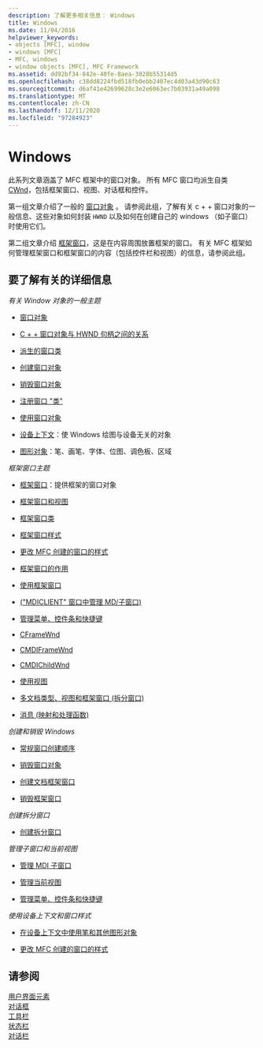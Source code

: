 ```yaml
---
description: 了解更多相关信息： Windows
title: Windows
ms.date: 11/04/2016
helpviewer_keywords:
- objects [MFC], window
- windows [MFC]
- MFC, windows
- window objects [MFC], MFC Framework
ms.assetid: dd92bf34-842e-40fe-8aea-3028b55314d5
ms.openlocfilehash: c38dd8224fbd518fb0ebb2407ec4d03a43d90c63
ms.sourcegitcommit: d6af41e42699628c3e2e6063ec7b03931a49a098
ms.translationtype: MT
ms.contentlocale: zh-CN
ms.lasthandoff: 12/11/2020
ms.locfileid: "97284923"
---
```

# <a name="windows"></a>Windows

此系列文章涵盖了 MFC 框架中的窗口对象。 所有 MFC 窗口均派生自类 [CWnd](../mfc/reference/cwnd-class.md)，包括框架窗口、视图、对话框和控件。

第一组文章介绍了一般的 [窗口对象](../mfc/window-objects.md) 。 请参阅此组，了解有关 c + + 窗口对象的一般信息、这些对象如何封装 `HWND` 以及如何在创建自己的 windows （如子窗口）时使用它们。

第二组文章介绍 [框架窗口](../mfc/frame-windows.md)，这是在内容周围放置框架的窗口。 有关 MFC 框架如何管理框架窗口和框架窗口的内容（包括控件栏和视图）的信息，请参阅此组。

## <a name="what-do-you-want-to-know-more-about"></a>要了解有关的详细信息

*有关 Window 对象的一般主题*

- [窗口对象](../mfc/window-objects.md)

- [C + + 窗口对象与 HWND 句柄之间的关系](../mfc/relationship-between-a-cpp-window-object-and-an-hwnd.md)

- [派生的窗口类](../mfc/derived-window-classes.md)

- [创建窗口对象](../mfc/creating-windows.md)

- [销毁窗口对象](../mfc/destroying-window-objects.md)

- [注册窗口 "类"](../mfc/registering-window-classes.md)

- [使用窗口对象](../mfc/working-with-window-objects.md)

- [设备上下文](../mfc/device-contexts.md)：使 Windows 绘图与设备无关的对象

- [图形对象](../mfc/graphic-objects.md)：笔、画笔、字体、位图、调色板、区域

*框架窗口主题*

- [框架窗口](../mfc/frame-windows.md)：提供框架的窗口对象

- [框架窗口和视图](../mfc/frame-windows.md)

- [框架窗口类](../mfc/frame-window-classes.md)

- [框架窗口样式](../mfc/frame-window-styles-cpp.md)

- [更改 MFC 创建的窗口的样式](../mfc/changing-the-styles-of-a-window-created-by-mfc.md)

- [框架窗口的作用](../mfc/what-frame-windows-do.md)

- [使用框架窗口](../mfc/using-frame-windows.md)

- [ ("MDICLIENT" 窗口中管理 MD/子窗口) ](../mfc/managing-mdi-child-windows.md)

- [管理菜单、控件条和快捷键](../mfc/managing-menus-control-bars-and-accelerators.md)

- [CFrameWnd](../mfc/reference/cframewnd-class.md)

- [CMDIFrameWnd](../mfc/reference/cmdiframewnd-class.md)

- [CMDIChildWnd](../mfc/reference/cmdichildwnd-class.md)

- [使用视图](../mfc/using-views.md)

- [多文档类型、视图和框架窗口 (拆分窗口) ](../mfc/multiple-document-types-views-and-frame-windows.md)

- [消息 (映射和处理函数) ](../mfc/messages.md)

*创建和销毁 Windows*

- [常规窗口创建顺序](../mfc/general-window-creation-sequence.md)

- [销毁窗口对象](../mfc/destroying-window-objects.md)

- [创建文档框架窗口](../mfc/creating-document-frame-windows.md)

- [销毁框架窗口](../mfc/destroying-frame-windows.md)

*创建拆分窗口*

- [创建拆分窗口](../mfc/multiple-document-types-views-and-frame-windows.md)

*管理子窗口和当前视图*

- [管理 MDI 子窗口](../mfc/managing-mdi-child-windows.md)

- [管理当前视图](../mfc/managing-the-current-view.md)

- [管理菜单、控件条和快捷键](../mfc/managing-menus-control-bars-and-accelerators.md)

*使用设备上下文和窗口样式*

- [在设备上下文中使用笔和其他图形对象](../mfc/graphic-objects.md)

- [更改 MFC 创建的窗口的样式](../mfc/changing-the-styles-of-a-window-created-by-mfc.md)

## <a name="see-also"></a>请参阅

[用户界面元素](../mfc/user-interface-elements-mfc.md)<br/>
[对话框](../mfc/dialog-boxes.md)<br/>
[工具栏](../mfc/toolbars.md)<br/>
[状态栏](../mfc/status-bars.md)<br/>
[对话栏](../mfc/dialog-bars.md)
